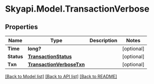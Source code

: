 
# Skyapi.Model.TransactionVerbose

## Properties

Name | Type | Description | Notes
------------ | ------------- | ------------- | -------------
**Time** | **long?** |  | [optional] 
**Status** | [**TransactionStatus**](TransactionStatus.md) |  | [optional] 
**Txn** | [**TransactionVerboseTxn**](TransactionVerboseTxn.md) |  | [optional] 

[[Back to Model list]](../README.md#documentation-for-models)
[[Back to API list]](../README.md#documentation-for-api-endpoints)
[[Back to README]](../README.md)

